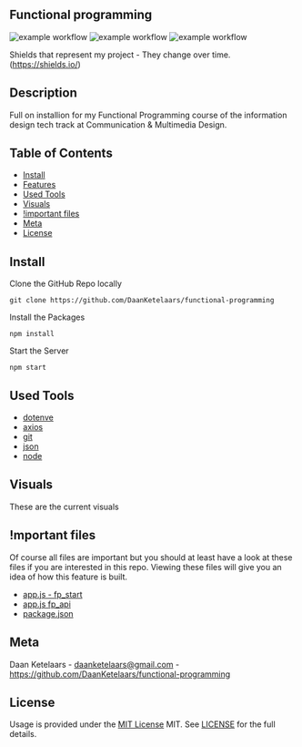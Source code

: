 ## Functional programming

![example workflow](https://img.shields.io/github/languages/count/DaanKetelaars/functional-programming?style=flat-square)
![example workflow](https://img.shields.io/github/last-commit/DaanKetelaars/functional-programming?style=flat-square)
![example workflow](https://img.shields.io/github/repo-size/DaanKetelaars/functional-programming?style=flat-square)

Shields that represent my project - They change over time. (https://shields.io/)

## Description
Full on installion for my Functional Programming course of the information design tech track at Communication & Multimedia Design.

## Table of Contents

- [Install](#install)
- [Features](#features)
- [Used Tools](#used-tools)
- [Visuals](#visuals)
- [!important files](#mportant-files)
- [Meta](#meta)
- [License](#license)

## Install

Clone the GitHub Repo locally

```
git clone https://github.com/DaanKetelaars/functional-programming
```

Install the Packages

```
npm install
```

Start the Server

```
npm start
```

## Used Tools

- [dotenve](https://www.npmjs.com/package/dotenv)
- [axios](https://www.npmjs.com/package/axios)
- [git](https://git-scm.com/)
- [json](https://www.json.org/json-en.html)
- [node](https://nodejs.org/en/)


## Visuals

These are the current visuals

## !mportant files

Of course all files are important but you should at least have a look at these files if you are interested in this repo.
Viewing these files will give you an idea of how this feature is built.

- [app.js - fp_start](https://github.com/DaanKetelaars/functional-programming/blob/master/fp_start/app.js) 
- [app.js fp_api](https://github.com/DaanKetelaars/functional-programming/blob/master/fp_api/app.js) 
- [package.json](https://github.com/DaanKetelaars/functional-programming/blob/master/fp_api/package.json) 

## Meta

Daan Ketelaars - daanketelaars@gmail.com - https://github.com/DaanKetelaars/functional-programming

## License

Usage is provided under the [MIT License](https://github.com/git/git-scm.com/blob/master/MIT-LICENSE.txt) MIT. See [LICENSE](https://github.com/DaanKetelaars/functional-programming/blob/master/LICENSE) for the full details.
